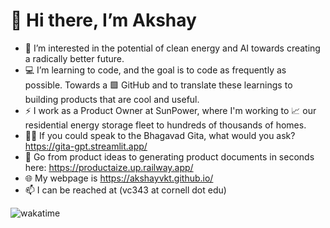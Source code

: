 # 👋 Hi there, I’m Akshay 
- 👀 I’m interested in the potential of clean energy and AI towards creating a radically better future.
- 💻 I’m learning to code, and the goal is to code as frequently as possible. Towards a 🟩 GitHub and to translate these learnings to building products      that are cool and useful.
- ⚡ I work as a Product Owner at SunPower, where I'm working to 📈 our residential energy storage fleet to hundreds of thousands of homes. 
- 🙏🏽 If you could speak to the Bhagavad Gita, what would you ask? https://gita-gpt.streamlit.app/
- 📝 Go from product ideas to generating product documents in seconds here: https://productaize.up.railway.app/
- 🌐 My webpage is https://akshayvkt.github.io/
- 📫 I can be reached at (vc343 at cornell dot edu)


![wakatime](https://wakatime.com/badge/user/b0ee387a-f4eb-43cf-8b40-16f3aa41b5db.svg)

<!---
akshayvkt/akshayvkt is a ✨ special ✨ repository because its `README.md` (this file) appears on your GitHub profile.
You can click the Preview link to take a look at your changes.
--->
